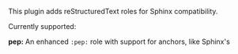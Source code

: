 This plugin adds reStructuredText roles for Sphinx compatibility.

Currently supported:

**pep:** An enhanced `:pep:` role with support for anchors, like Sphinx's
